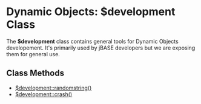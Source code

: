 # Dynamic Objects: $development Class

<PageHeader />

The **\$development** class contains general tools for Dynamic Objects developement. It's primarily used by jBASE developers but we are exposing them for general use.

## Class Methods

- [\$development::randomstring()](./../class-method-$developmentrandomstring%28%29)
- [\$development::crash()](./../class-method-$developmentcrash%28%29)

<PageFooter />
